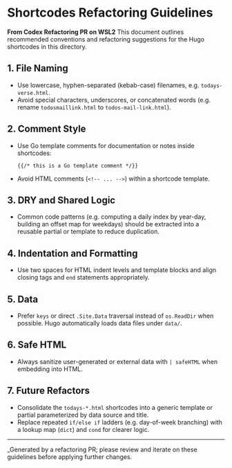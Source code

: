 <!--markdown-->
# Shortcodes Refactoring Guidelines

**From Codex Refactoring PR on WSL2**
This document outlines recommended conventions and refactoring suggestions for the Hugo shortcodes in this directory.

## 1. File Naming

- Use lowercase, hyphen-separated (kebab-case) filenames, e.g. `todays-verse.html`.
- Avoid special characters, underscores, or concatenated words (e.g. rename `todosmaillink.html` to `todos-mail-link.html`).

## 2. Comment Style

- Use Go template comments for documentation or notes inside shortcodes:
  
  ```go-html-template
  {{/* this is a Go template comment */}}
  ```
  
- Avoid HTML comments (`<!-- ... -->`) within a shortcode template.

## 3. DRY and Shared Logic

- Common code patterns (e.g. computing a daily index by year-day, building an offset map for weekdays) should be extracted into a reusable partial or template to reduce duplication.

## 4. Indentation and Formatting

- Use two spaces for HTML indent levels and template blocks and align closing tags and `end` statements appropriately.

## 5. Data

- Prefer `keys` or direct `.Site.Data` traversal instead of `os.ReadDir` when possible. Hugo automatically loads data files under `data/`.

## 6. Safe HTML

- Always sanitize user-generated or external data with `| safeHTML` when embedding into HTML.

## 7. Future Refactors

- Consolidate the `todays-*.html` shortcodes into a generic template or partial parameterized by data source and title.
- Replace repeated `if/else if` ladders (e.g. day-of-week branching) with a lookup map (`dict`) and `cond` for clearer logic.

---  
_Generated by a refactoring PR; please review and iterate on these guidelines before applying further changes.
